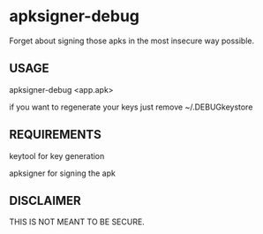 # apksigner-debug
Forget about signing those apks in the most insecure way possible.

## USAGE
apksigner-debug <app.apk>

if you want to regenerate your keys just remove ~/.DEBUGkeystore


## REQUIREMENTS

keytool for key generation

apksigner for signing the apk


## DISCLAIMER

THIS IS NOT MEANT TO BE SECURE.
